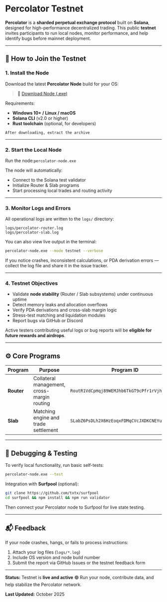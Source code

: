 # Percolator Testnet

**Percolator** is a **sharded perpetual exchange protocol** built on **Solana**, designed for high-performance decentralized trading.
This public **testnet** invites participants to run local nodes, monitor performance, and help identify bugs before mainnet deployment.

---

## 🚀 How to Join the Testnet

### 1. Install the Node

Download the latest **Percolator Node** build for your OS:

> 🔗 [Download Node (.exe)](../../releases)

Requirements:

* **Windows 10+ / Linux / macOS**
* **Solana CLI** (v2.0 or higher)
* **Rust toolchain** (optional, for developers)

`After downloading, extract the archive`

---

### 2. Start the Local Node

Run the node:`percolator-node.exe`

The node will automatically:

* Connect to the Solana test validator
* Initialize Router & Slab programs
* Start processing local trades and routing activity

---

### 3. Monitor Logs and Errors

All operational logs are written to the `logs/` directory:

```
logs/percolator-router.log  
logs/percolator-slab.log  
```

You can also view live output in the terminal:

```bash
percolator-node.exe --mode testnet --verbose
```

If you notice crashes, inconsistent calculations, or PDA derivation errors — collect the log file and share it in the issue tracker.

---

### 4. Testnet Objectives

* Validate **node stability** (Router / Slab subsystems) under continuous uptime
* Detect memory leaks and allocation overflows
* Verify PDA derivations and cross-slab margin logic
* Stress-test matching and liquidation modules
* Report bugs via GitHub or Discord

Active testers contributing useful logs or bug reports will be **eligible for future rewards and airdrops**.

---

## ⚙️ Core Programs

| Program    | Purpose                                     | Program ID                                    |
| ---------- | ------------------------------------------- | --------------------------------------------- |
| **Router** | Collateral management, cross-margin routing | `RoutR1VdCpHqj89WEMJhb6TkGT9cPfr1rVjhM3e2YQr` |
| **Slab**   | Matching engine and trade settlement        | `SLabZ6PsDLh2X6HzEoqxFDMqCVcJXDKCNEYuPzUvGPk` |

---

## 🧩 Debugging & Testing

To verify local functionality, run basic self-tests:

```bash
percolator-node.exe --test
```

Integration with **Surfpool** (optional):

```bash
git clone https://github.com/txtx/surfpool
cd surfpool && npm install && npm run validator
```

Then connect your Percolator node to Surfpool for live state testing.

---

## 📬 Feedback

If your node crashes, hangs, or fails to process instructions:

1. Attach your log files (`logs/*.log`)
2. Include OS version and node build number
3. Submit the report via GitHub Issues or the testnet feedback form

---

**Status:** Testnet is **live and active** 🟢
Run your node, contribute data, and help stabilize the Percolator network.

**Last Updated:** October 2025
